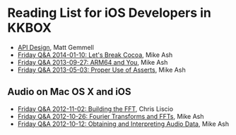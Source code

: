 # Reading List for iOS Developers in KKBOX

- [API Design](http://mattgemmell.com/api-design/), Matt Gemmell
- [Friday Q&A 2014-01-10: Let's Break Cocoa](https://mikeash.com/pyblog/friday-qa-2014-01-10-lets-break-cocoa.html), Mike Ash
- [Friday Q&A 2013-09-27: ARM64 and You](https://mikeash.com/pyblog/friday-qa-2013-09-27-arm64-and-you.html), Mike Ash
- [Friday Q&A 2013-05-03: Proper Use of Asserts](https://mikeash.com/pyblog/friday-qa-2013-05-03-proper-use-of-asserts.html), Mike Ash


## Audio on Mac OS X and iOS

- [Friday Q&A 2012-11-02: Building the FFT](https://mikeash.com/pyblog/friday-qa-2012-11-02-building-the-fft.html), Chris Liscio
- [Friday Q&A 2012-10-26: Fourier Transforms and FFTs](https://mikeash.com/pyblog/friday-qa-2012-10-26-fourier-transforms-and-ffts.html), Mike Ash
- [Friday Q&A 2012-10-12: Obtaining and Interpreting Audio Data](https://mikeash.com/pyblog/friday-qa-2012-10-12-obtaining-and-interpreting-audio-data.html), Mike Ash
